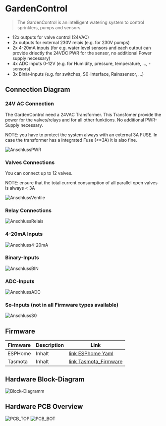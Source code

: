 # GardenControl

> The GardenControl is an intelligent watering system to control sprinklers, pumps and sensors. 

+ 12x outputs for valve control (24VAC)
+ 2x outputs for external 230V relais (e.g. for 230V pumps)
+ 2x 4-20mA inputs (for e.g. water level sensors and  each output can provide driectly the 24VDC PWR for the sensor, no additional Power supply necessary)
+ 4x ADC inputs 0-12V (e.g. for Humidity, pressure, temperature, ..., -sensors)
+ 3x Binär-inputs (e.g. for switches, S0-Interface, Rainssensor, ...)

## Connection Diagram

### 24V AC Connection

The GardenControl need a 24VAC Transformer. This Transfomer provide the power for the valves/relays and for all other funktions. No additional PWR-Supply necessary.

NOTE: you have to protect the system always with an external 3A FUSE. In case the transformer has a integrated Fuse (<=3A) it is also fine.  

![AnschlussPWR](doc/picture/AnschlussPWR.PNG)

### Valves Connections

You can connect up to 12 valves.

NOTE: ensure that the total current consumption of all parallel open valves is always < 3A

![AnschlussVentile](doc/picture/AnschlussVentile.PNG)

### Relay Connections
![AnschlussRelais](doc/picture/AnschlussRelais.PNG)

### 4-20mA Inputs
![Anschluss4-20mA](doc/picture/Anschluss4-20mA.PNG)

### Binary-Inputs
![AnschlussBIN](doc/picture/AnschlussBIN.PNG)

### ADC-Inputs
![AnschlussADC](doc/picture/AnschlussADC.PNG)

### So-Inputs (not in all Firmware types available) 
![AnschlussS0](doc/picture/AnschlussS0.PNG)

## Firmware 

Firmware | Description | Link
-------- | -------- | --------
ESPHome  | Inhalt   | [link ESPhome Yaml](ESPHome_Firmware/esp32-gardencontrol.yaml)
Tasmota   | Inhalt   | [link Tasmota_Firmware](https://gitlab.com/noschFRQ/esp32-gardencontrol)

## Hardware Block-Diagram
![Block-Diagramm](doc/picture/GardenControl_Block_Diagram.png)

## Hardware PCB Overview
![PCB_TOP](doc/picture/GardenControl_PCB_TOP.png)
![PCB_BOT](doc/picture/GardenControl_PCB_BOT.png)
